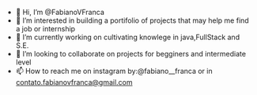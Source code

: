 - 👋 Hi, I’m @FabianoVFranca
- 👀 I’m interested in building a portifolio of projects that may help me find a job or internship
- 🌱 I’m currently working on cultivating knowlege in java,FullStack and S.E.
- 💞️ I’m looking to collaborate on projects for begginers and intermediate level
- 📫 How to reach me on instagram by:@fabiano__franca or in contato.fabianovfranca@gmail.com

<!---
FabianoVFranca/FabianoVFranca is a ✨ special ✨ repository because its `README.md` (this file) appears on your GitHub profile.
You can click the Preview link to take a look at your changes.
--->
